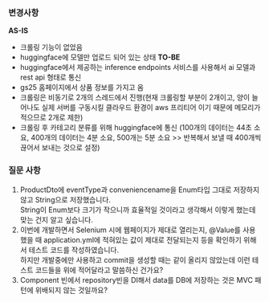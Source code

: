 ### 변경사항
<!-- 이 PR에서 어떤점들이 변경되었는지 기술해주세요. 가급적이면 as-is, to-be를 활용해서 작성해주세요.  -->
**AS-IS**
- 크롤링 기능이 없었음
- huggingface에 모델만 업로드 되어 있는 상태
**TO-BE**
- huggingface에서 제공하는 inference endpoints 서비스를 사용해서 ai 모델과 rest api 형태로 통신
- gs25 홈페이지에서 상품 정보를 가지고 옴
- 크롤링은 비동기로 2개의 스레드에서 진행(현재 크롤링할 부분이 2개이고, 양이 늘어나도 실제 서버를 구동시킬 클라우드 환경이 aws 프리티어 이기 때문에 메모리가 적으므로 2개로 제한)
- 크롤링 후 카테고리 분류를 위해 huggingface에 통신 (100개의 데이터는 44초 소요, 400개의 데이터는 4분 소요, 500개는 5분 소요 >> 반복해서 보낼 때 400개씩 끊어서 보내는 것으로 설정)


### 질문 사항
1. ProductDto에 eventType과 conveniencename을 Enum타입 그대로 저장하지 않고 String으로 저장했습니다.   
String이 Enum보다 크기가 작으니까 효율적일 것이라고 생각해서 이렇게 했는데 맞는 건지 알고 싶습니다. 
2. 이번에 개발하면서 Selenium 시에 웹페이지가 제대로 열리는지, @Value를 사용했을 때 application.yml에 적혀있는 값이 제대로 전달되는지 등을 확인하기 위해서 테스트 코드를 작성하였습니다.   
하지만 개발중에만 사용하고 commit을 생성할 때는 같이 올리지 않았는데 이런 테스트 코드들을 위에 적어달라고 말씀하신 건가요?
3. Component 빈에서 repository빈을 DI해서 data를 DB에 저장하는 것은 MVC 패턴에 위배되지 않는 것일까요? 